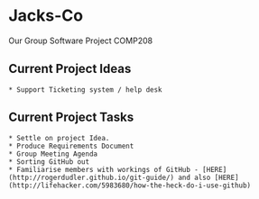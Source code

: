 # Jacks-Co
Our Group Software Project COMP208

## Current Project Ideas
	* Support Ticketing system / help desk

## Current Project Tasks
	* Settle on project Idea.
	* Produce Requirements Document
	* Group Meeting Agenda 
	* Sorting GitHub out
	* Familiarise members with workings of GitHub - [HERE] (http://rogerdudler.github.io/git-guide/) and also [HERE] (http://lifehacker.com/5983680/how-the-heck-do-i-use-github)
